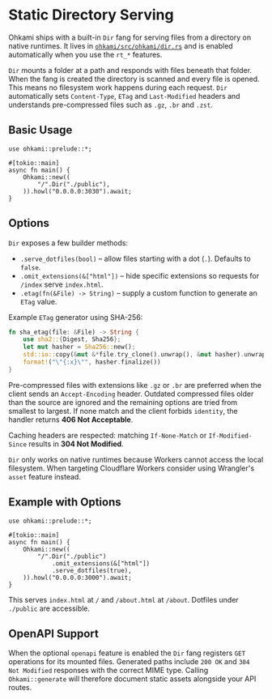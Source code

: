 # Static Directory Serving

Ohkami ships with a built-in `Dir` fang for serving files from a directory on
native runtimes. It lives in
[`ohkami/src/ohkami/dir.rs`](../ohkami-0.24/ohkami/src/ohkami/dir.rs) and is
enabled automatically when you use the `rt_*` features.

`Dir` mounts a folder at a path and responds with files beneath that folder. When
the fang is created the directory is scanned and every file is opened. This means
no filesystem work happens during each request. `Dir` automatically sets
`Content-Type`, `ETag` and `Last-Modified` headers and understands pre-compressed
files such as `.gz`, `.br` and `.zst`.

## Basic Usage

```rust,no_run
use ohkami::prelude::*;

#[tokio::main]
async fn main() {
    Ohkami::new((
        "/".Dir("./public"),
    )).howl("0.0.0.0:3030").await;
}
```

## Options

`Dir` exposes a few builder methods:

- `.serve_dotfiles(bool)` – allow files starting with a dot (`.`). Defaults to `false`.
- `.omit_extensions(&["html"])` – hide specific extensions so requests for
  `/index` serve `index.html`.
- `.etag(fn(&File) -> String)` – supply a custom function to generate an `ETag` value.

Example `ETag` generator using SHA-256:

```rust
fn sha_etag(file: &File) -> String {
    use sha2::{Digest, Sha256};
    let mut hasher = Sha256::new();
    std::io::copy(&mut &*file.try_clone().unwrap(), &mut hasher).unwrap();
    format!("\"{:x}\"", hasher.finalize())
}
```

Pre-compressed files with extensions like `.gz` or `.br` are preferred when the
client sends an `Accept-Encoding` header. Outdated compressed files older than
the source are ignored and the remaining options are tried from smallest to
largest. If none match and the client forbids `identity`, the handler returns
**406 Not Acceptable**.

Caching headers are respected: matching `If-None-Match` or `If-Modified-Since`
results in **304 Not Modified**.

`Dir` only works on native runtimes because Workers cannot access the local
filesystem. When targeting Cloudflare Workers consider using Wrangler's `asset`
feature instead.

## Example with Options

```rust,no_run
use ohkami::prelude::*;

#[tokio::main]
async fn main() {
    Ohkami::new((
        "/".Dir("./public")
            .omit_extensions(&["html"])
            .serve_dotfiles(true),
    )).howl("0.0.0.0:3000").await;
}
```

This serves `index.html` at `/` and `/about.html` at `/about`. Dotfiles under
`./public` are accessible.

## OpenAPI Support

When the optional `openapi` feature is enabled the `Dir` fang registers
`GET` operations for its mounted files. Generated paths include `200 OK`
and `304 Not Modified` responses with the correct MIME type. Calling
`Ohkami::generate` will therefore document static assets alongside your
API routes.
